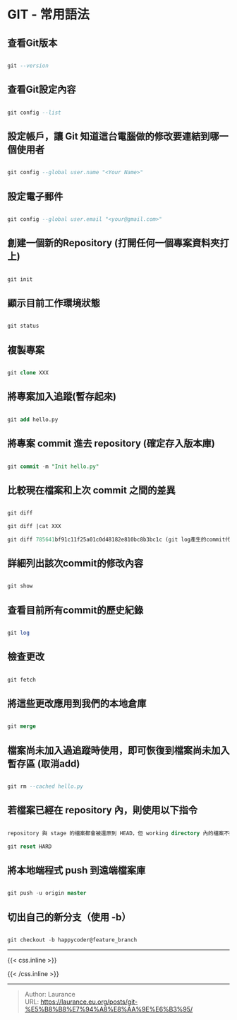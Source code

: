 # GIT - 常用語法



## 查看Git版本
    
```sql

git --version

```

## 查看Git設定內容
    
```sql

git config --list

```

## 設定帳戶，讓 Git 知道這台電腦做的修改要連結到哪一個使用者
    
```sql

git config --global user.name "<Your Name>"

```

## 設定電子郵件
    
```sql

git config --global user.email "<your@gmail.com>"

```
    
## 創建一個新的Repository (打開任何一個專案資料夾打上)
    
```sql

git init

```
    
## 顯示目前工作環境狀態
    
```sql

git status

```
    
## 複製專案
    
```sql

git clone XXX

```
    
## 將專案加入追蹤(暫存起來)
    
```sql

git add hello.py

```
    
## 將專案 commit 進去 repository (確定存入版本庫)
    
```sql

git commit -m "Init hello.py"

```
    
## 比較現在檔案和上次 commit 之間的差異
    
```sql

git diff
    
git diff |cat XXX
    
git diff 785641bf91c11f25a01c0d48182e810bc8b3bc1c (git log產生的commit代碼)

```
    
## 詳細列出該次commit的修改內容
    
```sql

git show 

```
    
## 查看目前所有commit的歷史紀錄
    
```sql

git log

```
    
## 檢查更改
    
```sql

git fetch

```
    
## 將這些更改應用到我們的本地倉庫
    
```sql

git merge

```
    
## 檔案尚未加入過追蹤時使用，即可恢復到檔案尚未加入暫存區 (取消add)
    
```sql

git rm --cached hello.py

```
    
## 若檔案已經在 repository 內，則使用以下指令
    
```sql

repository 與 stage 的檔案都會被還原到 HEAD，但 working directory 內的檔案不變
    
git reset HARD

```

## 將本地端程式 push 到遠端檔案庫

```sql

git push -u origin master

```
    
## 切出自己的新分支（使用 -b）
    
```sql

git checkout -b happycoder@feature_branch

```


***

{{< css.inline >}}
<style>
.emojify {
	font-family: Apple Color Emoji, Segoe UI Emoji, NotoColorEmoji, Segoe UI Symbol, Android Emoji, EmojiSymbols;
	font-size: 2rem;
	vertical-align: middle;
}
@media screen and (max-width:650px) {
  .nowrap {
    display: block;
    margin: 25px 0;
  }
}
</style>
{{< /css.inline >}}


---

> Author: Laurance  
> URL: https://laurance.eu.org/posts/git-%E5%B8%B8%E7%94%A8%E8%AA%9E%E6%B3%95/  

